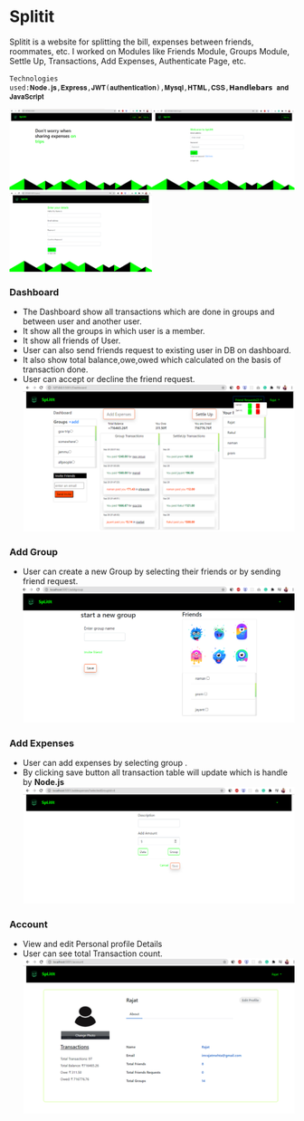 # **Splitit**
Splitit is a website for splitting the bill, expenses between friends, roommates, etc. I worked on Modules like Friends Module, Groups Module, Settle Up, Transactions, Add Expenses, Authenticate Page, etc.

    Technologies used:𝐍𝐨𝐝𝐞.𝐣𝐬,𝐄𝐱𝐩𝐫𝐞𝐬𝐬,𝐉𝐖𝐓(𝐚𝐮𝐭𝐡𝐞𝐧𝐭𝐢𝐜𝐚𝐭𝐢𝐨𝐧),𝐌𝐲𝐬𝐪𝐥,𝐇𝐓𝐌𝐋,𝐂𝐒𝐒,𝗛𝗮𝗻𝗱𝗹𝗲𝗯𝗮𝗿𝘀 𝐚𝐧𝐝 𝐉𝐚𝐯𝐚𝐒𝐜𝐫𝐢𝐩𝐭

<img src = "public\readmeImg\Screenshot (1).png" width="50%"><img src = "public\readmeImg\Screenshot (2).png" width="50%">
<img src = "public\readmeImg\Screenshot (3).png" width="50%">

 ### Dashboard
  * The Dashboard show all transactions which are done in groups and  between user and another user.
  * It show all the groups in which user is a member.
  * It show all friends of User.
  * User can also send friends request to existing user in DB on dashboard.
  * It also show total balance,owe,owed which calculated on the basis of transaction done.
  * User can accept or decline the friend request.
    <img src = "public\readmeImg\Screenshot (6).png" width="100%">
### Add Group
   * User can create a new Group by selecting their friends or by sending friend request.
    <img src = "public\readmeImg\Screenshot (8).png" width="100%">
### Add Expenses
   * User can add expenses by selecting group .
   * By clicking save button all transaction table will update which is handle by **Node.js**
    <img src = "public\readmeImg\Screenshot (9).png" width="100%">
 
### Account
   * View and edit Personal profile Details  
   * User can see total Transaction count.
    <img src = "public\readmeImg\Screenshot (0).png" width="100%">
 
